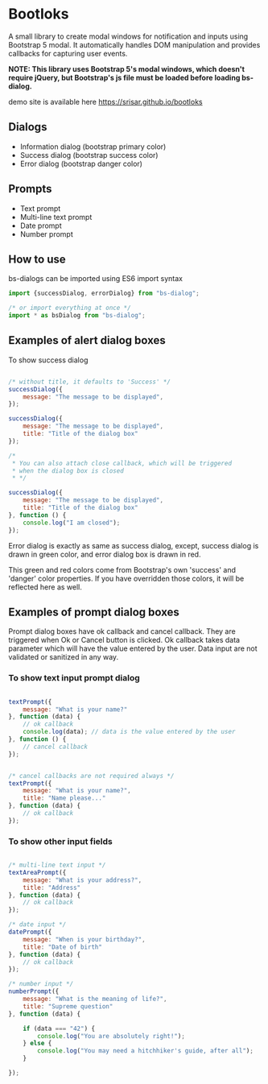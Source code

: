 # Bootloks

A small library to create modal windows for notification and inputs using Bootstrap 5 modal. It automatically handles
DOM manipulation and provides callbacks for capturing user events.

**NOTE: This library uses Bootstrap 5's modal windows, which doesn't require jQuery, but Bootstrap's js file must be
loaded before loading bs-dialog.**

demo site is available here https://srisar.github.io/bootloks

## Dialogs

+ Information dialog (bootstrap primary color)
+ Success dialog (bootstrap success color)
+ Error dialog (bootstrap danger color)

## Prompts

+ Text prompt
+ Multi-line text prompt
+ Date prompt
+ Number prompt

## How to use

bs-dialogs can be imported using ES6 import syntax

```javascript
import {successDialog, errorDialog} from "bs-dialog";

/* or import everything at once */
import * as bsDialog from "bs-dialog";
```

## Examples of alert dialog boxes

To show success dialog

```javascript

/* without title, it defaults to 'Success' */
successDialog({
    message: "The message to be displayed",
});

successDialog({
    message: "The message to be displayed",
    title: "Title of the dialog box"
});

/* 
 * You can also attach close callback, which will be triggered
 * when the dialog box is closed 
 * */

successDialog({
    message: "The message to be displayed",
    title: "Title of the dialog box"
}, function () {
    console.log("I am closed");
});

```

Error dialog is exactly as same as success dialog, except, success dialog is drawn in green color, and error dialog box
is drawn in red.

This green and red colors come from Bootstrap's own 'success' and 'danger' color properties. If you have overridden
those colors, it will be reflected here as well.

## Examples of prompt dialog boxes

Prompt dialog boxes have ok callback and cancel callback. They are triggered when Ok or Cancel button is clicked. Ok
callback takes data parameter which will have the value entered by the user. Data input are not validated or sanitized
in any way.

### To show text input prompt dialog

```javascript

textPrompt({
    message: "What is your name?"
}, function (data) {
    // ok callback
    console.log(data); // data is the value entered by the user
}, function () {
    // cancel callback
});


/* cancel callbacks are not required always */
textPrompt({
    message: "What is your name?",
    title: "Name please..."
}, function (data) {
    // ok callback
});


```

### To show other input fields

```javascript

/* multi-line text input */
textAreaPrompt({
    message: "What is your address?",
    title: "Address"
}, function (data) {
    // ok callback
});

/* date input */
datePrompt({
    message: "When is your birthday?",
    title: "Date of birth"
}, function (data) {
    // ok callback
});

/* number input */
numberPrompt({
    message: "What is the meaning of life?",
    title: "Supreme question"
}, function (data) {

    if (data === "42") {
        console.log("You are absolutely right!");
    } else {
        console.log("You may need a hitchhiker's guide, after all");
    }

});


```